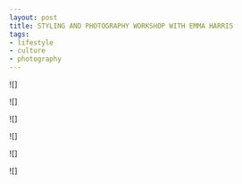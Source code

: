 ```yaml
---
layout: post
title: STYLING AND PHOTOGRAPHY WORKSHOP WITH EMMA HARRIS
tags:
- lifestyle
- culture
- photography
---
```


![]

![]

![]

![]

![]

![]